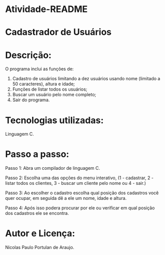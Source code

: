 # Atividade-README

# Cadastrador de Usuários

# Descrição:

O programa inclui as funções de: 
1. Cadastro de usuários limitando a dez usuários usando nome (limitado a 50 caracteres), altura e idade;
2. Funções de listar todos os usuários;
3. Buscar um usuário pelo nome completo;
4. Sair do programa.

# Tecnologias utilizadas: 
Linguagem C.

# Passo a passo: 

Passo 1: Abra um compilador de linguagem C.

Passo 2: Escolha uma das opções do menu interativo, (1 - cadastrar, 2 - listar todos os clientes, 3 - buscar um cliente pelo nome ou 4 - sair.)

Passo 3: Ao escolher o cadastro escolha qual posição dos cadastros você quer ocupar, em seguida dê a ele um nome, idade e altura.

Passo 4: Após isso podera procurar por ele ou verificar em qual posição dos cadastros ele se encontra.

# Autor e Licença:

Nicolas Paulo Portulan de Araujo.
